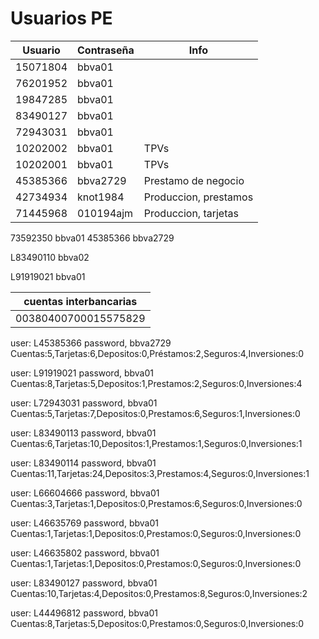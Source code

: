 # Usuarios PE

|  Usuario  | Contraseña| Info |
|-----------|-----------|---------------------|
| 15071804  | bbva01    |                     |
| 76201952  | bbva01    |                     |
| 19847285  | bbva01    |                     |
| 83490127  | bbva01    |                     |
| 72943031  | bbva01    |                     |
| 10202002  | bbva01    | TPVs                |
| 10202001  | bbva01    | TPVs                |
| 45385366  | bbva2729  | Prestamo de negocio |
| 42734934  | knot1984  | Produccion, prestamos |
| 71445968  | 010194ajm  | Produccion, tarjetas |


73592350  bbva01
45385366 bbva2729




L83490110
bbva02

L91919021
bbva01


|  cuentas interbancarias  |
|--------------------------|
| 00380400700015575829     |


user: L45385366
password, bbva2729  
Cuentas:5,Tarjetas:6,Depositos:0,Préstamos:2,Seguros:4,Inversiones:0

user: L91919021
password, bbva01  
Cuentas:8,Tarjetas:5,Depositos:1,Prestamos:2,Seguros:0,Inversiones:4

user: L72943031
password, bbva01  
Cuentas:5,Tarjetas:7,Depositos:0,Prestamos:6,Seguros:1,Inversiones:0

user: L83490113
password, bbva01  
Cuentas:6,Tarjetas:10,Depositos:1,Prestamos:1,Seguros:0,Inversiones:1

user: L83490114
password, bbva01  
Cuentas:11,Tarjetas:24,Depositos:3,Prestamos:4,Seguros:0,Inversiones:1

user: L66604666
password, bbva01  
Cuentas:3,Tarjetas:1,Depositos:0,Prestamos:6,Seguros:0,Inversiones:0

user: L46635769
password, bbva01  
Cuentas:1,Tarjetas:1,Depositos:0,Prestamos:0,Seguros:0,Inversiones:0

user: L46635802
password, bbva01  
Cuentas:1,Tarjetas:1,Depositos:0,Prestamos:0,Seguros:0,Inversiones:0

user: L83490127
password, bbva01  
Cuentas:10,Tarjetas:4,Depositos:0,Prestamos:8,Seguros:0,Inversiones:2

user: L44496812
password, bbva01  
Cuentas:8,Tarjetas:5,Depositos:0,Prestamos:0,Seguros:0,Inversiones:0

